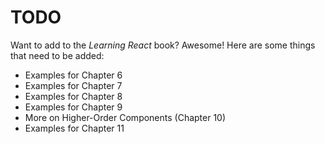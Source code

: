 # TODO

Want to add to the *Learning React* book? Awesome! Here are some things that need to be added:

- Examples for Chapter 6
- Examples for Chapter 7
- Examples for Chapter 8
- Examples for Chapter 9
- More on Higher-Order Components (Chapter 10)
- Examples for Chapter 11
